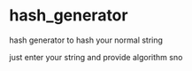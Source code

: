 # hash_generator
hash generator to hash your normal string

just enter your string and provide algorithm sno
